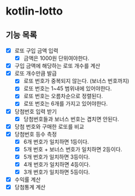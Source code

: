# kotlin-lotto

## 기능 목록

- [x] 로또 구입 금액 입력
    - [x] 금액은 1000원 단위여야한다.
- [x] 구입 금액에 해당하는 로또 개수를 계산
- [x] 로또 개수만큼 발급
    - [x] 로또 번호가 중복되지 않는다. (보너스 번호까지)
    - [x] 로또 번호는 1~45 범위내에 있어야한다.
    - [x] 로또 번호는 오름차순으로 정렬된다.
    - [x] 로또 번호는 6개를 가지고 있어야한다.
- [x] 당첨번호 입력 받기
    - [x] 당첨번호들과 보너스 번호는 겹치면 안된다.
- [x] 당첨 번호와 구매한 로또를 비교
- [x] 당첨번호 등수 측정
    - [x] 6개 번호가 일치하면 1등이다.
    - [x] 5개 번호 + 보너스 번호가 일치하면 2등이다.
    - [x] 5개 번호가 일치하면 3등이다.
    - [x] 4개 번호가 일치하면 4등이다.
    - [x] 3개 번호가 일치하면 5등이다.
- [x] 수익률 계산
- [x] 당첨통계 계산
